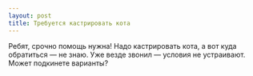 ```yaml
---
layout: post 
title: Требуется кастрировать кота 
--- 
```

Ребят, срочно помощь нужна! Надо кастрировать кота, а вот куда обратиться — не знаю. Уже везде звонил — условия не устраивают. Может подкинете варианты?